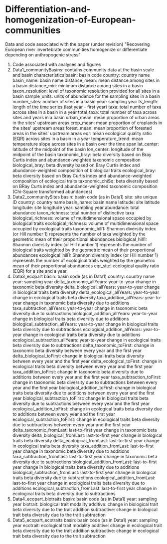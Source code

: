 # Differentiation-and-homogenization-of-European-communities
Data and code associated with the paper (under revision) "Recovering European river invertebrate communities homogenize or differentiate depending on anthropogenic stress"
1. Code associated with analyses and figures
2. Data1_communityBasins: contains community data at the basin scale and basin characteristics
   basin: basin code
   country: country name
   basin_name: basin name
   distance_mean: mean distance among sites in a basin
   distance_min: minimum distance among sites in a basin
   taxon_resolution: level of taxonomic resolution provided for all sites in a basin
   sample_units: units of abundance for the sampling sites in a basin
   number_sites: number of sites in a basin
   year: sampling year
   ts_length: length of the time series (last year - first year)
   taxa: total number of taxa across sites in a basin in a year
   total_taxa: total number of taxa across sites and years in a basin
   urban_mean: mean proportion of urban areas in the sites' upstream areas
   crop_mean: mean proportion of croplands in the sites' upstream areas
   forest_mean: mean proportion of forested areas in the sites' upstream areas
   eqr: mean ecological quality ratio (EQR) across sites in a basin in a year
   temperature_trend: mean temperature slope across sites in a basin over the time span
   lat_center: latitude of the midpoint of the basin
   lon_center: longitude of the midpoint of the basin
   taxonomic_bray: beta diversity based on Bray Curtis index and abundance-weighted taxonomic composition
   biological_bray: beta diversity based on Bray Curtis index and abundance-weighted composition of biological traits
   ecological_bray: beta diversity based on Bray Curtis index and abundance-weighted composition of ecological traits
   taxonomic_chiSq: beta diversity based on BRay Curts index and abundance-weighted taxonomic composition (Chi-Square transformed abundances)
3. Data2_communitySites
   basin: basin code (as in Data1)
   site: site unique ID
   country: country name
   basin_name: basin name
   latitude: site latitude
   longitude: site longitude
   year: sampling year
   abundance: total abundance
   taxon_richness: total number of distinctive taxa
   biological_richness: volume of multidimensional space occupied by biological traits
   ecological_richness: volume of multidimensional space occupied by ecological traits
   taxonomic_hill1: Shannon diversity index (or Hill number 1) represents the number of taxa weighted by the geometric mean of their proportional abundances
   biological_hill1: Shannon diversity index (or Hill number 1) represents the number of biological traits weighted by the geometric mean of their proportional abundances
   ecological_hill1: Shannon diversity index (or Hill number 1) represents the number of ecological traits weighted by the geometric mean of their proportional abundances
   eqr_site: ecological quality ratio (EQR) for a site and a year
4. Data3_ecopart
   basin: basin code (as in Data1)
   country: country name
   year: sampling year
   delta_taxonomic_allYears: year-to-year change in taxonomic beta diversity
   delta_biological_allYears: year-to-year change in biological traits beta diversity
   delta_ecological_allYears: year-to-year change in ecological traits beta diversity
   taxa_addition_allYears: year-to-year change in taxonomic beta diversity due to additions
   taxa_subtraction_allYears: year-to-year change in taxonomic beta diversity due to subtractions
   biological_addition_allYears: year-to-year change in biological traits beta diversity due to additions
   biological_subtraction_allYears: year-to-year change in biological traits beta diversity due to subtractions
   ecological_addition_allYears: year-to-year change in ecological traits beta diversity due to additions
   ecological_subtraction_allYears: year-to-year change in ecological traits beta diversity due to subtractions
   delta_taxonomic_toFirst: change in taxonomic beta diversity between every year and the first year
   delta_biological_toFirst: change in biological traits beta diversity between every year and the first year
   delta_ecological_toFirst: change in ecological traits beta diversity between every year and the first year
   taxa_addition_toFirst: change in taxonomic beta diversity due to additions between every year and the first year
   taxa_subtraction_toFirst: change in taxonomic beta diversity due to subtractions between every year and the first year
   biological_addition_toFirst: change in biological traits beta diversity due to additions between every year and the first year
   biological_subtraction_toFirst: change in biological traits beta diversity due to subtractions between every year and the first year
   ecological_addition_toFirst: change in ecological traits beta diversity due to additions between every year and the first year
   ecological_subtraction_toFirst: change in ecological traits beta diversity due to subtractions between every year and the first year
   delta_taxonomic_fromLast: last-to-first year change in taxonomic beta diversity
   delta_biological_fromLast: last-to-first year change in biological traits beta diversity
   delta_ecological_fromLast: last-to-first year change in ecological traits beta diversity
   taxa_addition_fromLast: last-to-first year change in taxonomic beta diversity due to additions
   taxa_subtraction_fromLast: last-to-first year change in taxonomic beta diversity due to subtractions
   biological_addition_fromLast: last-to-first year change in biological traits beta diversity due to additions
   biological_subtraction_fromLast: last-to-first year change in biological traits beta diversity due to subtractions
   ecological_addition_fromLast: last-to-first year change in ecological traits beta diversity due to additions
   ecological_subtraction_fromLast: last-to-first year change in ecological traits beta diversity due to subtractions
5. Data4_ecopart_biotraits
   basin: basin code (as in Data1)
   year: sampling year
   biotrait: biological trait modality
   additive: change in biological trait beta diversity due to the trait addition
   subtractive: change in biological trait beta diversity due to the trait subtraction
6. Data5_ecopart_ecotraits
   basin: basin code (as in Data1)
   year: sampling year
   ecotrait: ecological trait modality
   additive: change in ecological trait beta diversity due to the trait addition
   subtractive: change in ecological trait beta diversity due to the trait subtraction
